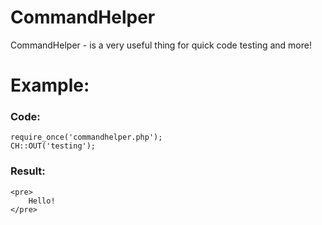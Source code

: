 # CommandHelper
CommandHelper - is a very useful thing for quick code testing and more!

# Example:
### Code:
```
require_once('commandhelper.php');
CH::OUT('testing');
```

### Result:
```
<pre>
    Hello!
</pre>
```